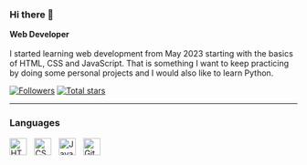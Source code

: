 ### Hi there 👋

**Web Developer**
<br/><br/>
I started learning web development from May 2023 starting with the basics of HTML, CSS and JavaScript. That is something I want to keep practicing by doing some personal projects and I would also like to learn Python.

<p align="left">
    <a href="">
        <img alt="Followers" title="Follow me on GitHub" src="https://custom-icon-badges.demolab.com/github/followers/juanolveraruiz?color=236ad3&labelColor=1155ba&style=for-the-badge&logoperson-add&label=Follow&logoColor=white"/></a>
    <a href="">
        <img alt="Total stars" title="Total stars on GitHub" src="https://custom-icon-badges.demolab.com/github/stars/juanolveraruiz?color=55960&style=for-the-badge&labelColor=488207&logo=star"/></a>
</p>

---

### Languages 
<img align="left" alt="HTML" width="30px" style="padding-right:10px;" src="https://cdn.jsdelivr.net/gh/devicons/devicon/icons/html5/html5-plain.svg"/>
<img align="left" alt="CSS" width="30px" style="padding-right:10px;" src="https://cdn.jsdelivr.net/gh/devicons/devicon/icons/css3/css3-plain.svg"/>
<img align="left" alt="JavaScript" width="30px" style="padding-right:10px;" src="https://cdn.jsdelivr.net/gh/devicons/devicon/icons/javascript/javascript-plain.svg"/>
<img align="left" alt="Git" width="30px" style="padding-right:10px;" src="https://cdn.jsdelivr.net/gh/devicons/devicon/icons/git/git-original.svg"/>

<!--    <img align="left" alt="GitHub" width="30px" style="padding-right:10px;" src="https://cdn.jsdelivr.net/gh/devicons/devicon/icons/github/github-original.svg"/> -->
<br/>

<!--
**juanolveraruiz/juanolveraruiz** is a ✨ _special_ ✨ repository because its `README.md` (this file) appears on your GitHub profile.

Here are some ideas to get you started:

- 🔭 I’m currently working on ...
- 🌱 I’m currently learning ...
- 👯 I’m looking to collaborate on ...
- 🤔 I’m looking for help with ...
- 💬 Ask me about ...
- 📫 How to reach me: ...
- 😄 Pronouns: ...
- ⚡ Fun fact: ...
-->
